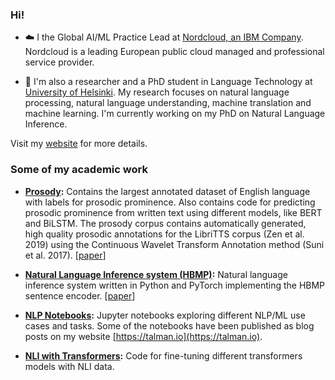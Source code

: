 ### Hi!


- ☁️ I the Global AI/ML Practice Lead at [Nordcloud, an IBM Company](https://www.nordcloud.com). Nordcloud is a leading European public cloud managed and 
professional service provider.

- 🔬 I'm also a researcher and a PhD student in Language Technology at 
[University of Helsinki](https://blogs.helsinki.fi/language-technology/). 
My research focuses on natural language processing, natural language understanding, machine translation and machine learning. I'm currently working on my PhD on Natural Language Inference. 

Visit my [website](https://talman.io) for more details.

### Some of my academic work

* **[Prosody](https://github.com/Helsinki-NLP/prosody):**
Contains the largest annotated dataset of English language with labels for prosodic prominence. Also contains code for predicting 
prosodic prominence from written text using different models, like BERT and BiLSTM. The prosody corpus contains automatically generated, high quality prosodic annotations for the LibriTTS corpus (Zen et al. 2019) using the Continuous Wavelet Transform Annotation method (Suni et al. 2017). [[paper](https://aclweb.org/anthology/W19-6129/)]

* **[Natural Language Inference system (HBMP)](https://github.com/Helsinki-NLP/HBMP):**
Natural language inference system written in Python and PyTorch implementing the HBMP sentence encoder. [[paper](https://www.cambridge.org/core/journals/natural-language-engineering/article/sentence-embeddings-in-nli-with-iterative-refinement-encoders/AC811644D52446E414333B20FEACE00F)]

* **[NLP Notebooks](https://github.com/aarnetalman/Notebooks):** Jupyter notebooks exploring different NLP/ML use cases and tasks. Some of the
notebooks have been published as blog posts on my website [https://talman.io](https://talman.io).

* **[NLI with Transformers](https://github.com/aarnetalman/nli-with-transformers):** Code for fine-tuning different transformers models with NLI data.

<!--
**aarnetalman/aarnetalman** is a ✨ _special_ ✨ repository because its `README.md` (this file) appears on your GitHub profile.

Here are some ideas to get you started:

- 🔭 I’m currently working on ...
- 🌱 I’m currently learning ...
- 👯 I’m looking to collaborate on ...
- 🤔 I’m looking for help with ...
- 💬 Ask me about ...
- 📫 How to reach me: ...
- 😄 Pronouns: ...
- ⚡ Fun fact: ...
-->
